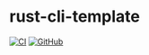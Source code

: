 # rust-cli-template

[![CI](https://github.com/qryxip/rust-cli-template/workflows/CI/badge.svg)](https://github.com/qryxip/rust-cli-template/actions?workflow=CI)
[![GitHub](https://img.shields.io/github/license/qryxip/scripts)](http://creativecommons.org/publicdomain/zero/1.0/)
